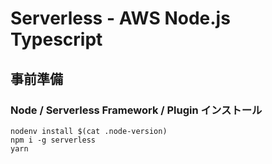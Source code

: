 # Serverless - AWS Node.js Typescript

## 事前準備

### Node / Serverless Framework / Plugin インストール

```
nodenv install $(cat .node-version)
npm i -g serverless
yarn
```
